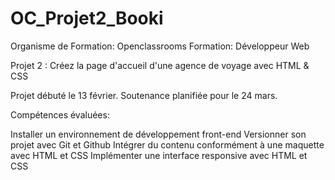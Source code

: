 # OC_Projet2_Booki

Organisme de Formation: Openclassrooms
Formation: Développeur Web

Projet 2 : Créez la page d'accueil d'une agence de voyage avec HTML & CSS

Projet débuté le 13 février.
Soutenance planifiée pour le 24 mars.

Compétences évaluées:

  Installer un environnement de développement front-end
  Versionner son projet avec Git et Github
  Intégrer du contenu conformément à une maquette avec HTML et CSS
  Implémenter une interface responsive avec HTML et CSS
